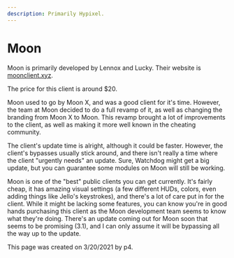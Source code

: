 ```yaml
---
description: Primarily Hypixel.
---
```


# Moon

Moon is primarily developed by Lennox and Lucky. Their website is [moonclient.xyz](https://moonclient.xyz/).

The price for this client is around $20.

Moon used to go by Moon X, and was a good client for it's time. However, the team at Moon decided to do a full revamp of it, as well as changing the branding from Moon X to Moon. This revamp brought a lot of improvements to the client, as well as making it more well known in the cheating community.

The client's update time is alright, although it could be faster. However, the client's bypasses usually stick around, and there isn't really a time where the client "urgently needs" an update. Sure, Watchdog might get a big update, but you can guarantee some modules on Moon will still be working.

Moon is one of the "best" public clients you can get currently. It's fairly cheap, it has amazing visual settings \(a few different HUDs, colors, even adding things like Jello's keystrokes\), and there's a lot of care put in for the client. While it might be lacking some features, you can know you're in good hands purchasing this client as the Moon development team seems to know what they're doing. There's an update coming out for Moon soon that seems to be promising \(3.1\), and I can only assume it will be bypassing all the way up to the update.

This page was created on 3/20/2021 by p4.[  
](https://minecraftclients.gitbook.io/minecraftclients-faq/blatant-clients/premium)

